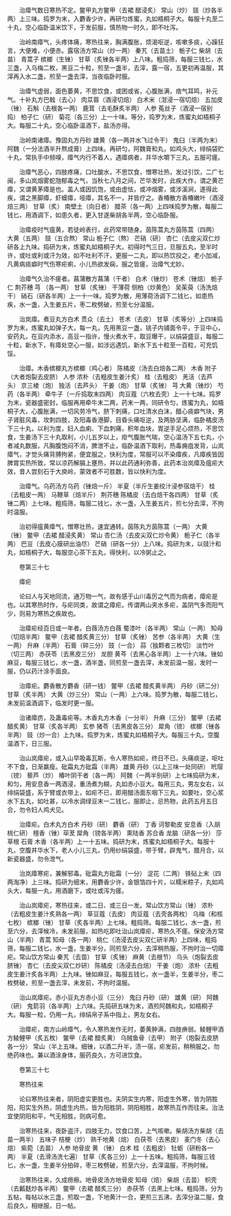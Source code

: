 <!-- { "loadSidebar": true } -->
　　治瘴气数日寒热不定。鳖甲丸方鳖甲（去裙 醋浸炙） 常山（炒） 豉（炒各半两）上三味。捣罗为末，入麝香少许，再研匀炼蜜，丸如梧桐子大。每服十丸至二十丸，空心临卧温米饮下，于发前服，慎热物一时久，即不吐泻。

　　治岭南瘴气，头疼体痛，寒热往来，胸满腹胀，烦渴呕逆，咳嗽多痰，心躁狂言，大便难，小便赤。露宿汤方常山（炒一两） 秦艽（去苗土） 栀子仁 柴胡（去苗） 青蒿子 槟榔（生锉） 甘草（炙锉各半两）上八味。粗捣筛，每服三钱匕，水三盏，入乌梅二枚，黑豆二十粒，煎至一盏半，去滓，露一宿，五更初再温服，其滓再入水二盏，煎至一盏去滓，当夜临卧时服。

　　治瘴气虚弱，面色萎黄，不思饮食，或困或省，心腹胀满，痞气耳鸣，补元气。十补丸方巴戟（去心） 肉苁蓉（酒浸切焙） 白术米（泔浸一宿切焙） 五加皮（锉） 石斛（去根各一两） 鹿茸（去毛酥炙半两） 人参 菟丝子（酒浸一宿别捣） 柏子仁（研） 菊花（各三分）上一十味。等分，捣罗为末，炼蜜丸如梧桐子大。每服二十丸，空心临卧温酒下，盐汤亦得。

　　治岭南诸瘴。豫固丸方丹砂 雄黄（各一两并水飞过令干） 鬼臼（半两为末） 阿魏（一分法酒半升熬成膏）上四味。再研匀，阿魏膏和丸，如鸡头大，绯绢袋贮十丸，常执手中频嗅，瘴气内行不着人，遇瘴病者，并华水嚼下三丸，五服可瘥。

　　治瘴气恶心，四肢疼痛，口吐酸水，不思饮食，憎寒壮热，发过引饮，二广七闽，多山岚烟雾蛇虺郁毒之气，当秋七八月之间，芒华发时，此疾大作，谓之黄芒瘴，又谓黄茅瘴是也。盖人或因饥饱，或由虚怯，或冲烟雾，或涉溪涧，遂得此疾，谓之黑脚瘴，虾蟆瘴，哑瘴，其名不一，并皆疗之。香椿散方香椿嫩叶（酒浸焙三两） 甘草（炙） 南壁土（向日者） 腊茶（各一两）上四味捣罗为散，每服二钱匕，用酒调下，如患久者，更入甘遂柴胡各半两，空心临卧服。

　　治瘴疫时气瘟黄，若徒岭表行，此药常带随身。茵陈蒿丸方茵陈蒿（四两） 大黄（五两） 豉（五合熬） 常山 栀子仁（熬） 芒硝（研） 杏仁（去皮尖双仁炒研各上九味。捣研为末，炼蜜丸如梧桐子大。初得时气三日，旦服五丸，至半时许，或吐或利或汗为效，如不吐利不汗，更服一二丸，即以热饮投之，老小加减，凡黄病痰癖时气伤寒疟痢，小儿热欲发痫，服之皆瘥，治瘴气尤妙。

　　治瘴气久治不瘥者。菖蒲散方菖蒲（干者） 白术（锉炒） 苍术（锉焙） 栀子仁 荆芥穗 芎 （各一两） 甘草（炙锉） 干薄荷 侧柏（炒黄色） 吴茱萸（汤洗焙干） 硝石（研各半两）上一十一味。捣罗为散，用薄荷汤调下二钱匕，如患热疾，水一盏，入生姜五片，枣二枚劈破，煎至七分温服。

　　治岚瘴。煮豆丸方白术 贯众（去土） 苍术（去皮） 甘草（炙等分）上四味捣罗为末，炼蜜丸如弹子大，每一丸，先用黑豆一盏，铫子内铺面令平，于豆中心，安药丸，在豆内添水，高豆一指许，慢火煮水干，取豆曝干，以绢袋盛豆，每服二十粒，新水下，有瘴处空心一服，如涉远遇饥，新水下五十粒至一百粒，可充饥馁。

　　治瘴。木香槟榔丸方槟榔（鸡心者） 陈橘皮（汤去白焙各二两） 木香 附子（大者炮裂去皮脐） 人参 浓朴（去粗皮生姜汁炙） 桂（去粗皮） 羌活（去芦头） 京三棱（炮） 独活（去芦头） 干姜（炮） 甘草（炙锉） 芎 大黄（锉炒） 芍药（各半两） 牵牛子（一斤捣取末四两） 肉豆蔻（六枚去壳）上一十七味。捣罗为末，瓷器盛密封，临服再用牵牛末二两，药末一两，同研令匀，炼蜜为丸，如梧桐子大，心腹胀满，一切风劳冷气，脐下刺痛，口吐清水白沫，醋心痰癖气块，男子肾脏风毒，攻刺四肢，及阳毒香港脚，目昏头痛呕逆，及两胁坚满，临卧橘皮汤下三十丸，以利为度，妇人血痢、下血刺痛，积年血块，胃逆手足心烦热，不思饮食，生姜汤下三十丸取利，小儿五岁以上，疳气腹胀气喘，空心温汤下五七丸，小者减丸数服，凡胸腹饱闷不消，脾泄不止，临卧温酒下取利，热毒痈疽发背，山岚瘴气，才觉头痛背膊拘紧，便宜服之，快利为度，常服可以不染瘴疾，凡瘴疾皆因脾胃实热所致，常以凉药解膈上壅热，并以此药通利弥善，此药本治岚瘴及瘟疟大效，昔人尝刻石于大庾岭，蒙效者不可胜数，皆以快利为度。

　　治瘴气。乌药汤方乌药（锉焙一斤） 半夏（半斤生姜绞汁浸参宿焙干） 桂（去粗皮一两） 马鞭草（焙半斤） 荆芥穗 陈橘皮（去白焙干各四两） 甘草（炙锉二两）上七味。粗捣筛，每服二钱匕，水一盏，入生姜五片，煎七分去滓，不拘时温服。

　　治初得瘟黄瘴气，憎寒壮热，速宜通转。茵陈丸方茵陈蒿（一两） 大黄（锉） 鳖甲（去裙 醋浸炙黄） 常山 杏仁汤（去皮尖双仁炒令黄） 栀子仁（各半两） 巴豆（去皮心膜研出油尽） 芒硝（研各一分）上八味。捣研为末，以豉汁和丸，如梧桐子大，每服空心茶下五丸，得快利，以冷粥止之。

　　卷第三十七

　　瘴疟

　　论曰人与天地同流，通万物一气，故有感于山川毒厉之气而为病者，瘴疟是也。以其寒热时作，与疟同类，故谓之瘴疟。传谓两山夹水多疟，盖阴气多而阳气少，则易为寒热之疾故也。

　　治瘴疟经百日或一年者。白薇汤方白薇 蜀漆叶（各半两） 常山（一两） 知母（切焙半两） 鳖甲（去裙 醋炙黄三分） 甘草（炙锉） 苦参（各半两） 大黄（生一两） 升麻（半两） 石膏（碎三分） 豉（一合） 蒜（独颗者三枚切） 淡竹叶（切三两） 赤茯苓（去黑皮三分） 龙胆 黄芩（去黑心各半两）上一十六味。锉如麻豆，每服三钱匕，水一盏，酒半盏，同煎至一盏去滓，未发前温一服，发时一服，仍以药汁涂手面良。

　　治瘴疟。麝香散方麝香（研一钱） 鳖甲（去裙 醋炙黄半两） 丹砂（研二分） 甘草（炙半两） 大黄（炒三分） 常山（一两）上六味。捣罗为散，每服二钱匕，未发前温酒调下，临发时更一服。

　　治诸瘴疠，及蛊毒疟等。木香丸方木香（一分半） 升麻（三分） 鳖甲（去裙 醋炙黄） 甘草（炙各半两） 玄参 猪苓（去黑皮各三分） 犀角（镑） 槟榔（锉各半两） 豉（炒一合）上九味。捣罗为末，炼蜜丸如梧桐子大。每服三十丸，空腹温酒下，日三服。

　　治山岚瘴疟，或入山早吸毒瓦斯，令人寒热如疟，终日不已，头痛痰逆，呕吐不下食，日渐羸瘦。砒霜丸方砒霜（半两） 雄黄 丹砂（以上三味一处同研） 玳瑁（镑） 藜芦（炒） 椿叶阴干者（各一两） 阿魏（一两半别研）上七味捣研为末，和匀，用安息香一两酒浸，重汤煮为糊，丸如赤小豆大。每用三丸，男左女右，以绯绢袋盛，系于臂或衣带上，如疟不已，即用醋汤面东咽下三丸，如要吐，空心浆水下五丸，如吐甚，以冷水调绿豆末一二钱匕，服即止，忌热物，此药五月五日合，勿令妇人鸡犬见。

　　治瘴疟。白术丸方白术 丹砂（研） 麝香（研） 丁香 诃黎勒皮 安息香（入胡桃仁研） 檀香（锉）荜茇 犀角（镑各半两） 熏陆香 苏合香 龙脑（研各一分） 莎草根 石膏 木香（各半两）上一十五味。捣研为末，炼蜜丸如梧桐子大。每服十丸，空腹井华水下，老人小儿三丸，仍用纱绢袋盛，带于臂，辟鬼气，腊月合，以新瓷器盛，勿令泄气。

　　治岚瘴寒疟，兼解邪毒。砒霜丸方砒霜（一分） 淀花（二两） 铁砧上末（四两淘净）上三味。捣研为细末，用麝香少许，金银箔四十片，以糯米粽子，丸如鸡头大，每服一丸，用酒磨下，或吐或泻为瘥。

　　治山岚瘴疟，寒热往来，或二日、或三日一发。常山饮方常山（锉） 浓朴（去粗皮生姜汁炙熟各一两） 草豆蔻（去皮） 肉豆蔻（去壳各两枚） 乌梅（和核七枚） 槟榔（锉） 甘草（炙各半两）上七味。粗捣筛。每服二钱匕，水一盏，煎至六分，去滓候冷，未发前服，如热吃即吐治山岚瘴疟，寒热久不瘥。保安汤方常山（半两） 青蒿 知母（各一两） 桃仁（汤浸去皮尖双仁研半两）上四味，粗捣筛，每服二钱匕，水一盏，生姜半分，同煎至六分，去滓稍热服，不拘时治一切瘴疟。常山饮方常山 秦艽（去苗） 甘草（炙锉） 麻黄（去根节） 乌头（炮裂去皮脐锉） 杏仁（去皮尖双仁炒研） 陈橘皮（汤浸去白焙） 干姜（炮） 浓朴（去粗皮生姜汁炙各半两）上九味。锉如麻豆，每服五钱匕，水一盏半，生姜半分，枣二枚劈破，煎至一盏去滓，未发前，不拘时温服。

　　治山岚瘴疟。赤小豆丸方赤小豆（三分） 鬼臼 丹砂（研） 雄黄（研） 阿魏（研） 鬼箭羽（各半两）上六味。先捣研五味为末，酒煎阿魏和丸，如梧桐子大。每服一粒，仍用一丸，绯绢帛子系中指上，男左女右。

　　治瘴疟，南方山岭瘴气，令人寒热发作无时，萎黄肿满，四肢痹弱。鲮鲤甲酒方鲮鲤甲（炙五枚） 鳖甲（去裙 醋炙黄） 乌贼鱼骨（去甲） 附子（炮裂去皮脐各一分） 常山（半上五味。细锉，以酒二升半，渍一宿，疟发前，稍稍服之，勿绝药味也。兼以酒涂身体，服药良久，方可进饮食。

　　卷第三十七

　　寒热往来

　　论曰寒热往来者，阴阳虚实更胜也。夫阴实生内寒，阳虚生外寒，皆为阴胜阳，阳实生外热，阴虚生内热，皆为阳胜阴，阴阳相胜，故寒热互作而往来。治法宜使阴阳和平，气无相胜，则病可愈。

　　治寒热往来，夜卧盗汗，四肢无力，饮食口苦，上气咳嗽。柴胡汤方柴胡（去苗一两半） 五味子 桔梗（炒） 熟干地黄（焙） 白茯苓（去黑皮） 麦门冬（去心焙） 紫菀（去苗） 人参 地骨皮 黄 （锉） 白术 桂（去粗皮） 牡蛎（研粉各一两） 半夏（去滑汤洗七遍） 甘草（炙各三分）上一十五味。粗捣筛，每服三钱匕，水一盏，生姜半分拍碎，枣三枚劈破，煎至六分，去滓温服，不拘时候。

　　治寒热往来，久成痨瘵。地骨皮汤方地骨皮 知母（焙） 柴胡（去苗） 枳壳（去瓤麸炒各半两） 鳖甲（去裙 醋炙三分） 赤茯苓（去黑上七味。粗捣筛，分为五帖，每帖以水三盏，煎取一盏，下地黄汁一合，更煎三五沸，去滓分温二服，食后良久，相继服，日一帖。

